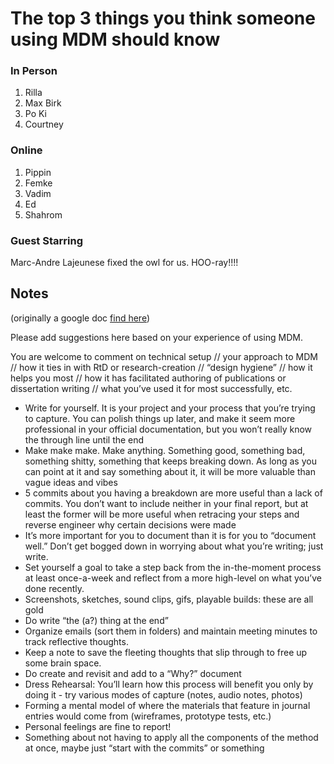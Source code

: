 #  The top 3 things you think someone using MDM should know

### In Person 
1. Rilla
2. Max Birk
3. Po Ki
4. Courtney

### Online 
1. Pippin
2. Femke
3. Vadim
4. Ed
5. Shahrom

### Guest Starring
Marc-Andre Lajeunese fixed the owl for us. HOO-ray!!!! 

## Notes 
(originally a google doc [find here](https://docs.google.com/document/d/1_YjecssFp_9ERxxMwWniR_IFkwhPFXACkwWfz5SzndM/edit?pli=1&tab=t.0))


Please add suggestions here based on your experience of using MDM.

You are welcome to comment on technical setup // your approach to MDM // how it ties in with RtD or research-creation // “design hygiene” // how it helps you most // how it has facilitated authoring of publications or dissertation writing // what you’ve used it for most successfully, etc.

* Write for yourself. It is your project and your process that you’re trying to capture. You can polish things up later, and make it seem more professional in your official documentation, but you won’t really know the through line until the end  
* Make make make. Make anything. Something good, something bad, something shitty, something that keeps breaking down. As long as you can point at it and say something about it, it will be more valuable than vague ideas and vibes   
* 5 commits about you having a breakdown are more useful than a lack of commits. You don’t want to include neither in your final report, but at least the former will be more useful when retracing your steps and reverse engineer why certain decisions were made  
* It’s more important for you to document than it is for you to “document well.” Don’t get bogged down in worrying about what you’re writing; just write.  
* Set yourself a goal to take a step back from the in-the-moment process at least once-a-week and reflect from a more high-level on what you’ve done recently.   
* Screenshots, sketches, sound clips, gifs, playable builds: these are all gold  
* Do write “the (a?) thing at the end”  
* Organize emails (sort them in folders) and maintain meeting minutes to track reflective thoughts.   
* Keep a note to save the fleeting thoughts that slip through to free up some brain space.  
* Do create and revisit and add to a “Why?” document  
* Dress Rehearsal: You’ll learn how this process will benefit you only by doing it \- try various modes of capture (notes, audio notes, photos)  
* Forming a mental model of where the materials that feature in journal entries would come from (wireframes, prototype tests, etc.)  
* Personal feelings are fine to report\!  
* Something about not having to apply all the components of the method at once, maybe just “start with the commits” or something

